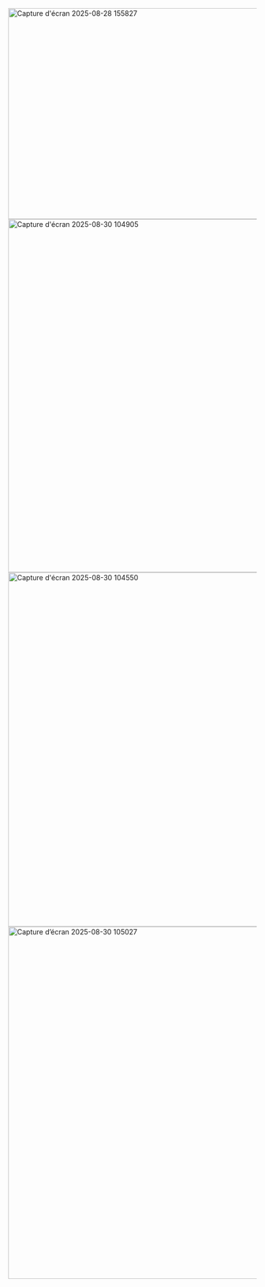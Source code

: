 <img width="1086" height="427" alt="Capture d'écran 2025-08-28 155827" src="https://github.com/user-attachments/assets/cba4a08a-bf5e-49ae-b252-67b6a20a3f0b" />
<img width="1365" height="715" alt="Capture d'écran 2025-08-30 104905" src="https://github.com/user-attachments/assets/58419b03-6c4f-4dab-9c2c-3a56d554209d" />
<img width="1365" height="717" alt="Capture d'écran 2025-08-30 104550" src="https://github.com/user-attachments/assets/4e1c8b63-9f2e-48c5-935a-b31edebd63ab" />
<img width="1365" height="713" alt="Capture d’écran 2025-08-30 105027" src="https://github.com/user-attachments/assets/0ff7ad08-6a15-41e0-88dc-ce35ba92d728" />
